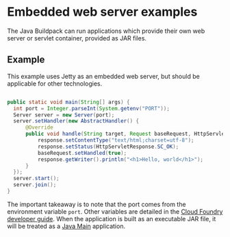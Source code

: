 # Embedded web server examples

The Java Buildpack can run applications which provide their own web server or servlet container, provided as JAR files.

## Example

This example uses Jetty as an embedded web server, but should be applicable for other technologies.

```java

public static void main(String[] args) {
  int port = Integer.parseInt(System.getenv("PORT"));
  Server server = new Server(port);
  server.setHandler(new AbstractHandler() {
      @Override
      public void handle(String target, Request baseRequest, HttpServletRequest request, HttpServletResponse response) throws IOException, ServletException {
          response.setContentType("text/html;charset=utf-8");
          response.setStatus(HttpServletResponse.SC_OK);
          baseRequest.setHandled(true);
          response.getWriter().println("<h1>Hello, world</h1>");
      }
  });
  server.start();
  server.join();
}
```

The important takeaway is to note that the port comes from the environment variable `port`. Other variables are detailed in the [Cloud Foundry developer guide](http://docs.cloudfoundry.org/devguide/deploy-apps/environment-variable.html). When the application is built as an executable JAR file, it will be treated as a [Java Main](https://github.com/cloudfoundry/java-buildpack/blob/master/docs/example-java_main.md) application.


